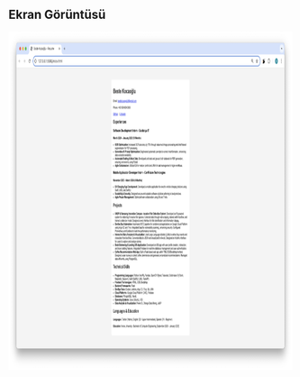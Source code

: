 ## Ekran Görüntüsü

<img src="https://github.com/besteko/Resume/blob/main/assets/Screenshot%202025-03-27%20at%2022.13.57.png?raw=true" width="1000" height="600">
